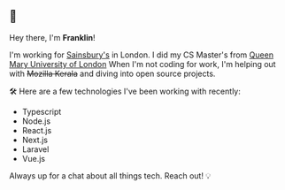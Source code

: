 ## 👋 

Hey there, I'm **Franklin**!

I'm working for [Sainsbury's](https://github.com/sainsburys-tech) in London. I did my CS Master's from [Queen Mary University of London](https://www.qmul.ac.uk/) When I'm not coding for work, I'm helping out with ~~Mozilla Kerala~~ and diving into open source projects.

🛠 Here are a few technologies I've been working with recently:

   - Typescript
   - Node.js
   - React.js
   - Next.js
   - Laravel
   - Vue.js

Always up for a chat about all things tech. Reach out! 💡
<!--
I'm **Franklin**, and I currently work as a Software Engineer @ [Huboo 📦 🚀](https://www.huboo.com/) in Bristol, UK. I completed my master's degree in Computer Science from the [Queen Mary University of London](https://www.qmul.ac.uk/). I am an [Open Source](https://github.com/beingfranklin?tab=repositories) enthusiast and a [Mozilla Kerala](https://github.com/MozillaKerala) volunteer.

Here are a few technologies I've been working with recently:

   - Typescript
   - Node.js
   - React.js
   - Next.js
   - Laravel
   - Vue.js


**beingfranklin/beingfranklin** is a ✨ _special_ ✨ repository because its `README.md` (this file) appears on your GitHub profile.

Here are some ideas to get you started:

- 🔭 I’m currently working on ...
- 🌱 I’m currently learning ...
- 👯 I’m looking to collaborate on ...
- 🤔 I’m looking for help with ...
- 💬 Ask me about ...
- 📫 How to reach me: ...
- 😄 Pronouns: ...
- ⚡ Fun fact: ...
-->

